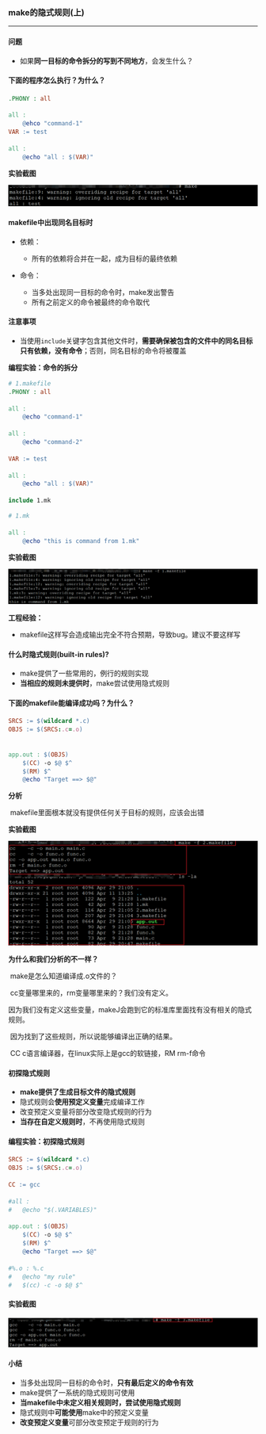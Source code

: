 ### make的隐式规则(上)

****

#### 问题

* 如果**同一目标的命令拆分的写到不同地方**，会发生什么？

#### 下面的程序怎么执行？为什么？

```makefile
.PHONY : all

all :
	@ehco "command-1"
VAR := test

all :
	@echo "all : $(VAR)"
```

**实验截图**

![image-20210429204840747](第十五课-make的隐式规则(上).assets/image-20210429204840747.png)

#### makefile中出现同名目标时

* 依赖：
  * 所有的依赖将合并在一起，成为目标的最终依赖

* 命令：
  * 当多处出现同一目标的命令时，make发出警告
  * 所有之前定义的命令被最终的命令取代

#### 注意事项

* 当使用`include`关键字包含其他文件时，**需要确保被包含的文件中的同名目标只有依赖，没有命令**；否则，同名目标的命令将被覆盖

**编程实验：命令的拆分**

```makefile
# 1.makefile
.PHONY : all

all :
	@echo "command-1"

all : 
	@echo "command-2"

VAR := test

all :
	@echo "all : $(VAR)"

include 1.mk
```

```makefile
# 1.mk

all :
	@echo "this is command from 1.mk"
```

**实验截图**

![image-20210429210000819](第十五课-make的隐式规则(上).assets/image-20210429210000819.png)

**工程经验：**

* makefile这样写会造成输出完全不符合预期，导致bug。建议不要这样写

#### 什么时隐式规则(built-in rules)?

* make提供了一些常用的，例行的规则实现
* **当相应的规则未提供时**，make尝试使用隐式规则

#### 下面的makefile能编译成功吗？为什么？

```makefile
SRCS := $(wildcard *.c)
OBJS := $(SRCS:.c=.o)


app.out : $(OBJS)
	$(CC) -o $@ $^
	$(RM) $^
	@echo "Target ==> $@"
```

**分析**

​	makefile里面根本就没有提供任何关于目标的规则，应该会出错

**实验截图**

![image-20210429210823753](第十五课-make的隐式规则(上).assets/image-20210429210823753.png)

**为什么和我们分析的不一样？**

​	make是怎么知道编译成.o文件的？

​	cc变量哪里来的，rm变量哪里来的？我们没有定义。

​	因为我们没有定义这些变量，makeJ会跑到它的标准库里面找有没有相关的隐式规则。

​	因为找到了这些规则，所以说能够编译出正确的结果。

​	CC c语言编译器，在linux实际上是gcc的软链接，RM rm-f命令

#### 初探隐式规则

* **make提供了生成目标文件的隐式规则**
* 隐式规则会**使用预定义变量**完成编译工作
* 改变预定义变量将部分改变隐式规则的行为
* **当存在自定义规则时**，不再使用隐式规则

#### 编程实验：初探隐式规则

```makefile
SRCS := $(wildcard *.c)
OBJS := $(SRCS:.c=.o)

CC := gcc

#all :
#	@echo "$(.VARIABLES)"

app.out : $(OBJS)
	$(CC) -o $@ $^
	$(RM) $^
	@echo "Target ==> $@"

#%.o : %.c
#	@echo "my rule"
#	$(cc) -c -o $@ $^
```

#### 实验截图

![image-20210429230641521](第十五课-make的隐式规则(上).assets/image-20210429230641521.png)

#### 小结

* 当多处出现同一目标的命令时，**只有最后定义的命令有效**
* make提供了一系统的隐式规则可使用
* **当makefile中未定义相关规则时，尝试使用隐式规则**
* 隐式规则中**可能使用**make中的预定义变量
* **改变预定义变量**可部分改变预定于规则的行为